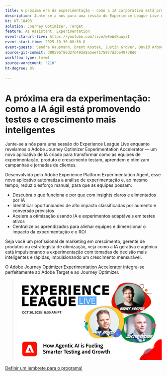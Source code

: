 ```yaml
---
title: A próxima era da experimentação - como a IA corporativa está promovendo testes e crescimento mais inteligentes
description: Junte-se a nós para uma sessão do Experience League Live enquanto revelamos o Adobe Journey Optimizer Experimentation Accelerator — um novo aplicativo de IA criado para transformar como as equipes de experimentação, produto e crescimento testam, aprendem e otimizam campanhas e jornadas de clientes.
kt: KT-18493
solution: Journey Optimizer, Target
feature: AI Assistant, Experimentation
event-cta-url-live: https://youtube.com/live/w8eWsKuwyzI
event-start-time: 2025-10-30 08:30-8
event-guests: Sandra Hausmann, Brent Kostak, Justin Grover, David Arbour
source-git-commit: d0059bf86d27b492e8a5eef175977d3be49738d0
workflow-type: tm+mt
source-wordcount: '210'
ht-degree: 0%

---
```



# A próxima era da experimentação: como a IA ágil está promovendo testes e crescimento mais inteligentes

Junte-se a nós para uma sessão do Experience League Live enquanto revelamos o Adobe Journey Optimizer Experimentation Accelerator — um novo aplicativo de IA criado para transformar como as equipes de experimentação, produto e crescimento testam, aprendem e otimizam campanhas e jornadas de clientes.

Desenvolvido pelo Adobe Experience Platform Experimentation Agent, esse novo aplicativo automatiza a análise de experimentação e, ao mesmo tempo, reduz o esforço manual, para que as equipes possam:

- Descubra o que funciona e por que com insights claros e alimentados por IA
- Identificar oportunidades de alto impacto classificadas por aumento e conversão previstos
- Acelere a otimização usando IA e experimentos adaptáveis em testes ativos
- Centralize os aprendizados para alinhar equipes e dimensionar o impacto da experimentação e o ROI

Seja você um profissional de marketing em crescimento, gerente de produtos ou estrategista de otimização, veja como a IA gerativa e agênica está impulsionando a experimentação com tomadas de decisão mais inteligentes e rápidas, impulsionando um crescimento mensurável.

O Adobe Journey Optimizer Experimentation Accelerator integra-se perfeitamente ao Adobe Target e ao Journey Optimizer.

>![Mostrar banner](/help/experience-league-live/assets/exl-live-episode-10-30-25-web-banner.png)

[Definir um lembrete para o programa!](https://youtube.com/live/w8eWsKuwyzI)
